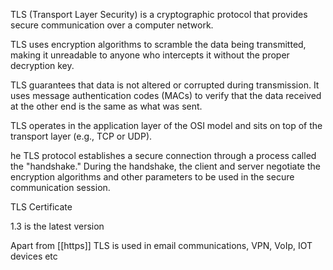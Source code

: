 TLS (Transport Layer Security) is a cryptographic protocol that provides secure communication over a computer network.

TLS uses encryption algorithms to scramble the data being transmitted, making it unreadable to anyone who intercepts it without the proper decryption key.

TLS guarantees that data is not altered or corrupted during transmission. It uses message authentication codes (MACs) to verify that the data received at the other end is the same as what was sent.

TLS operates in the application layer of the OSI model and sits on top of the transport layer (e.g., TCP or UDP).

he TLS protocol establishes a secure connection through a process called the "handshake." During the handshake, the client and server negotiate the encryption algorithms and other parameters to be used in the secure communication session.

TLS Certificate




1.3 is the latest version

Apart from [[https]] TLS is used in email communications, VPN, VoIp, IOT devices etc